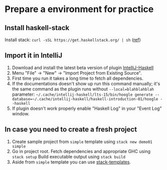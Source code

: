 Prepare a environment for practice
===============================================================================================================

Install haskell-stack
---------------------------------------------------------------
Install stack: `curl -sSL https://get.haskellstack.org/ | sh` ([ref](https://docs.haskellstack.org/en/stable/install_and_upgrade/))  

Import it in IntelliJ
---------------------------------------------------------------
1. Download and install the latest beta version of plugin [IntelliJ-Haskell](https://github.com/rikvdkleij/intellij-haskell/releases)
2. Menu "File" -> "New" -> "Import Project from Existing Source".
3. First time you run it takes a long time to fetch all dependencies.
4. If the documentations doesn't show up run this command manually; it's the same command as the plugin runs without
    `--local=blahblahblah` parameter:
   `~/.cache/intellij-haskell/lts-15/bin/hoogle generate --database=~/.cache/intellij-haskell/haskell-introduction-01/hoogle --haskell`
5. If plugin doesn't work properly enable "Haskell Log" in your "Event Log" window.

In case you need to create a fresh project
---------------------------------------------------------------
1. Create sample project from `simple` template using
   `stack new demo01 simple`
2. Go in project root.
   Fetch dependencies and appropriate GHC using `stack setup`
   Build executable output using                `stack build`
3. Aside from `simple` template you can use [stack-templates](https://github.com/commercialhaskell/stack-templates).
